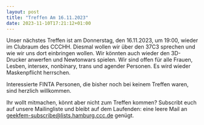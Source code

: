 ```yaml
---
layout: post
title: "Treffen Am 16.11.2023"
date: 2023-11-10T17:21:12+01:00
---
```


Unser nächstes Treffen ist am Donnerstag, den 16.11.2023, um 19:00,
wieder im Clubraum des CCCHH. Diesmal wollen wir über den 37C3 sprechen
und wie wir uns dort einbringen wollen. Wir könnten auch wieder den
3D-Drucker anwerfen und Newtonwars spielen. Wir sind offen für alle
Frauen, Lesben, intersex, nonbinary, trans und agender Personen. Es wird
wieder Maskenpflicht herrschen.

Interessierte FINTA Personen, die bisher noch bei keinem Treffen waren,
sind herzlich willkommen.

Ihr wollt mitmachen, könnt aber nicht zum Treffen kommen? Subscribt euch
auf unsere Mailingliste und bleibt auf dem Laufenden: eine leere Mail an
geekfem-subscribe@lists.hamburg.ccc.de genügt.

